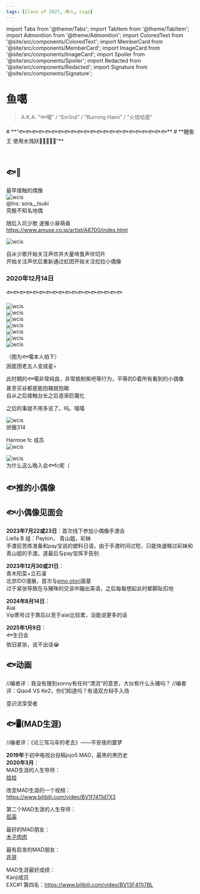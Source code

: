 ```yaml
---
tags: [Class of 2027, 神人, csgo]
---
```


import Tabs from '@theme/Tabs';
import TabItem from '@theme/TabItem';
import Admonition from '@theme/Admonition';
import ColoredText from '@site/src/components/ColoredText';
import MemberCard from '@site/src/components/MemberCard';
import ImageCard from '@site/src/components/ImageCard';
import Spoiler from '@site/src/components/Spoiler';
import Redacted from '@site/src/components/Redacted';
import Signature from '@site/src/components/Signature';

# 鱼噶

> A.K.A. “🐟噶” / “Em1nd” / “Burning Hami” / “火烧哈密” 

<Admonition type="tip" icon="🐟" title="进条目啥都别说，先一起喊：">
# **“🐟🐟🐟🐟🐟🐟🐟🐟🐟🐟🐟🐟🐟🐟🐟🐟🐟🐟🐟🐟🐟🐟🐟**
# **鲤鱼王 使用水溅跃🌊🌊🌊🌊🌊”**
</Admonition>

<MemberCard
  name="鱼噶"
  subtitle="词条主角"
  avatar="https://lain.bgm.tv/pic/user/l/000/75/31/753151.jpg"
  link="https://bgm.tv/user/753151"
/>

<MemberCard
  name="玩乐奈丶RāNaGame"
  subtitle="编者"
  avatar="https://lain.bgm.tv/pic/user/c/000/76/99/769910.jpg"
  link="https://bgm.tv/user/darjeeling39_ak"
/>

<br />

## 🐟🎤
最早接触的偶像\
![wcis](/img/reality/people/Picture1.jpg)  \
@Ins: sora__tsuki \
究极不知名地偶

随后入坑少歌 遂推小泉萌香 \
https://www.amuse.co.jp/artist/A8700/index.html

![wcis](/img/reality/people/Picture2.png)  

自从少歌开始关注声优并大量啃食声优切片\
开始关注声优后重新通过虹团开始关注拉拉小偶像

### 2020年12月14日
🐟🐟🐟🐟🐟🐟🐟🐟🐟🐟🐟🐟🐟🐟🐟🐟🐟🐟 

![wcis](/img/reality/people/l1.jpg)  
![wcis](/img/reality/people/l2.png)  
![wcis](/img/reality/people/l3.png)  
![wcis](/img/reality/people/l4.png)  
![wcis](/img/reality/people/l5.png)  
![wcis](/img/reality/people/l6.png)  
![wcis](/img/reality/people/l7.png)  

（图为🐟噶本人拍下）\
因星团老五人变成星÷

此时期的🐟噶非常纯良，非常抵制紫吧等行为，平等的D着所有看到的小偶像\
<Spoiler>甚至买谷都是能抱箱就抱箱</Spoiler> \
<Spoiler>自从之后接触台长之后逐渐巨魔化</Spoiler>

之后的事就不用多说了。吗。嘻嘻

![wcis](/img/reality/people/liyuu314.jpg)  
骄傲314

Harmoe fc 成员\
![wcis](/img/reality/people/membercard.png)  

![wcis](/img/reality/people/Picture12.jpg)  
<Spoiler>为什么这么晚入会🐟fc呢（</Spoiler>

## 🐟推的小偶像

<MemberCard
  name="🐟🐟🐟🐟🐟🐟🐟🐟🐟🐟🐟🐟🐟🐟🐟🐟🐟🐟🐟🐟🐟🐟🐟🐟🐟🐟🐟🐟🐟🐟🐟🐟🐟🐟🐟🐟🐟🐟🐟🐟🐟🐟🐟🐟"
  subtitle="?yaS I naC tahW"
  avatar="https://lain.bgm.tv/pic/crt/l/03/90/35786_prsn_yq2dL.jpg?_gl=1*17q3jtm*_ga*Nzc4NzIzNzEzLjE2ODAzNjk4Nzk.*_ga_1109JLGMHN*czE3NDcxMjA0ODckbzEwMzYkZzEkdDE3NDcxMjA0OTIkajAkbDAkaDA."
  link="https://liyuu0109.com/">
</MemberCard>

<MemberCard
  name="萌P"
  subtitle=""
  avatar=""
  link="https://www.amuse.co.jp/artist/A8700/index.html">
</MemberCard>

<MemberCard
  name="大西🐰"
  subtitle=""
  avatar="https://lain.bgm.tv/pic/crt/l/9a/fa/30810_prsn_ukl4j.jpg?_gl=1*12orpn*_ga*Nzc4NzIzNzEzLjE2ODAzNjk4Nzk.*_ga_1109JLGMHN*czE3NDcxMjA0ODckbzEwMzYkZzEkdDE3NDcxMjA1NzAkajAkbDAkaDA."
  link="https://ancheri.co.jp/talent/aguri_onishi.html">
</MemberCard>

<MemberCard
  name="pay宝"
  subtitle=""
  avatar="https://lain.bgm.tv/pic/crt/l/0a/1b/40418_prsn_6Z687.jpg?_gl=1*16hcay3*_ga*Nzc4NzIzNzEzLjE2ODAzNjk4Nzk.*_ga_1109JLGMHN*czE3NDcxMjA0ODckbzEwMzYkZzEkdDE3NDcxMjA1MjQkajAkbDAkaDA."
  link="https://smavoice.jp/s/sma03/artist/27">
</MemberCard>

<MemberCard
  name="Haruki"
  subtitle=""
  avatar="https://lain.bgm.tv/pic/crt/l/90/80/32944_prsn_rrhsE.jpg?r=1740120240&_gl=1*16hm6nn*_ga*Nzc4NzIzNzEzLjE2ODAzNjk4Nzk.*_ga_1109JLGMHN*czE3NDcxMjA0ODckbzEwMzYkZzEkdDE3NDcxMjA1NDMkajAkbDAkaDA."
  link="https://www.mirai-pictures-japan.jp/type_actors/%E5%B2%A9%E7%94%B0%e3%80%80%E9%99%BD%E8%91%B5">
</MemberCard>

<MemberCard
  name="aiai"
  subtitle=""
  avatar="https://hibiki-cast.jp/wordpress/wp-content/uploads/2019/04/%E3%80%90%E9%9F%BF%E3%80%91%E7%9B%B8%E7%BE%BD%E3%81%82%E3%81%84%E3%81%AA.jpg"
  link="https://hibiki-cast.jp/hibiki_f/aiba_aina">
</MemberCard>

## 🐟小偶像见面会

**2023年7月22或23日**：首次线下参加小偶像手渡会\
Liella  B 组：Payton， 青山姐，彩妹\
手渡前苦练准备和pay宝说的塑料日语，由于手渡时间过短，只能快速略过彩妹和青山姐的手渡。遂最后与pay宝挥手告别

**2023年12月30或31日**：\
青木阳菜+立石凜\
北京IDO漫展，首次与[emo otori](../03-角色图鉴/0000-黑江真由.md)面基\
<Spoiler>过于紧张导致在与猪咪的交谈中蹦出英语，之后每每想起此时都脚趾扣地</Spoiler>

**2024年8月14日**：\
Aiai\
Vip票号过于靠后以至于aiai比较累，没能说更多的话

**2025年1月9日**：\
🐟生日会\
<Spoiler>依旧紧张，说不出话😭</Spoiler>

## 🐟动画
<Tabs>
  <TabItem value="1" label="御宅☆割拠 デビューファライト">
    <ImageCard
      image="https://lain.bgm.tv/pic/cover/l/1e/41/294135_OGgCz.jpg"
      title="劇場版 少女☆歌劇 レヴュースタァライト"
      link="https://bangumi.tv/subject/294135"
      maxWidth="259px"
    />
  </TabItem>

  <TabItem value="2" label="SB如是说">
    //编者评：我没有搜到sonny有任何“漂流”的意思，大伙有什么头猪吗？
    <ImageCard
      image="https://lain.bgm.tv/pic/cover/l/30/fb/332649_32TAQ.jpg"
      title="Sonny Boy"
      link="https://bangumi.tv/subject/332649"
      maxWidth="259px"
    />
  </TabItem>

  <TabItem value="3" label="フリクリ">
    <ImageCard
      image="https://lain.bgm.tv/pic/cover/l/af/da/822_9y55j.jpg"
      title="FLCL"
      link="https://bangumi.tv/subject/822"
      maxWidth="259px"
    />
  </TabItem>

  <TabItem value="4" label="憧魔">
    <ImageCard
      image="https://lain.bgm.tv/pic/cover/l/c5/09/185792_YmcaM.jpg"
      title="小魔女学园"
      link="https://bangumi.tv/subject/185792"
      maxWidth="259px"
    />
  </TabItem>

  <TabItem value="5" label="最婆罗门">
    //编者评：Qiao4 VS Ke2，你们知道吗？有请双方辩手入场
    <ImageCard
      image="https://lain.bgm.tv/pic/cover/l/53/9f/237_78UdL.jpg"
      title="GHOST IN THE SHELL / 攻殻機動隊"
      link="https://bangumi.tv/subject/237"
      maxWidth="259px"
    />
  </TabItem>
      
</Tabs>

<Spoiler>意识流享受者</Spoiler>

## 🐟🖥(MAD生涯)
//编者评：《论三驾马车的老去》——平安夜的噩梦

<Spoiler>**2019年**于初中电视台投稿jojo5 MAD，最黑的黑历史</Spoiler>\
**2020年3月**：\
MAD生涯的人生导师：\
[给给](https://space.bilibili.com/3731630)

改变MAD生涯的一个视频：\
https://www.bilibili.com/video/BV1f7411d7X3

第二个MAD生涯的人生导师：\
[孤渠](https://space.bilibili.com/3952611)

最好的MAD朋友：\
[木子肉肉](https://space.bilibili.com/59114993)

最有启发的MAD朋友：\
[井哥](https://space.bilibili.com/44566166)

MAD生涯最好成绩：\
Kanji成员\
EXC#1 第四名：https://www.bilibili.com/video/BV13F411i7BL


